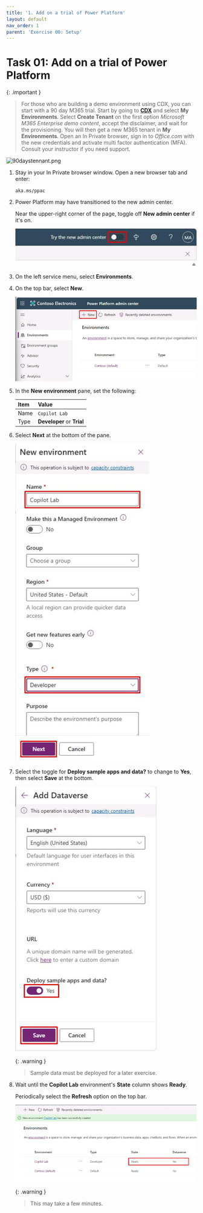 ```yaml
---
title: '1. Add on a trial of Power Platform'
layout: default
nav_order: 1
parent: 'Exercise 00: Setup'
---
```


# Task 01: Add on a trial of Power Platform

{: .important }
> For those who are building a demo environment using CDX, you can start with a 90 day M365 trial. Start by going to **[CDX](cdx.transform.microsoft.com)** and select **My Environments**. Select **Create Tenant** on the first option *Microsoft M365 Enterprise demo content*, accept the disclaimer,  and wait for the provisioning.  You will then get a new M365 tenant in **My Environments**. Open an In Private browser, sign in to *Office.com* with the new credentials and activate multi factor authentication (MFA).  Consult your instructor if you need support.

![90daystennant.png](../../media/90daystennant.png) 

1. Stay in your In Private browser window. Open a new browser tab and enter: 

    ```
    aka.ms/ppac
    ```

1. Power Platform may have transitioned to the new admin center. 

	Near the upper-right corner of the page, toggle off **New admin center** if it's on.

	![8cdyhigm.jpg](../../media/8cdyhigm.jpg)
	
1. On the left service menu, select **Environments**.

1. On the top bar, select **New**.

	![0m67nyui.jpg](../../media/0m67nyui.jpg)

1. In the **New environment** pane, set the following:

	| Item | Value | 
    |----------|---------------------------------------------------------| 
    | Name | `Copilot Lab` | 
    | Type | **Developer** or **Trial** | 

1. Select **Next** at the bottom of the pane.

	![pkmvcthx.jpg](../../media/pkmvcthx.jpg)

1. Select the toggle for **Deploy sample apps and data?** to change to **Yes**, then select **Save** at the bottom. 

    ![v0g6yux5.jpg](../../media/v0g6yux5.jpg)

	{: .warning }
	> Sample data must be deployed for a later exercise.

1. Wait until the **Copilot Lab** environment's **State** column shows **Ready**. 

	Periodically select the **Refresh** option on the top bar.

	![9ipjapd5.jpg](../../media/9ipjapd5.jpg)

	{: .warning }
	> This may take a few minutes.
